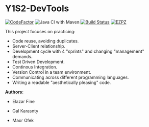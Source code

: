 # Y1S2-DevTools
[![CodeFactor](https://www.codefactor.io/repository/github/elfein7night/y1s2-devtools/badge)](https://www.codefactor.io/repository/github/elfein7night/y1s2-devtools) ![Java CI with Maven](https://github.com/Elfein7Night/Y1S2-DevTools/workflows/Java%20CI%20with%20Maven/badge.svg?branch=Maven) [![Build Status](https://travis-ci.org/Elfein7Night/Y1S2-DevTools.svg?branch=Maven)](https://travis-ci.org/Elfein7Night/Y1S2-DevTools) [![EZPZ](https://img.shields.io/badge/%E4%B9%87%E4%B9%82%E4%B8%85%E5%B0%BA%E5%8D%82%20-%E4%B8%85%E5%8D%84%E5%B7%A5%E5%8C%9A%E5%8C%9A-blue)](https://www.youtube.com/watch?v=dQw4w9WgXcQ)


This project focuses on practicing:
- Code reuse, avoiding duplicates.
- Server-Client relationship.
- Development cycle with 4 "sprints" and changing "management" demands.
- Test Driven Development.
- Continous Integration.
- Version Control in a team environment.
- Communicating across different programming languages.
- Writing a readable "aesthetically pleasing" code.

**Authors:**

- Elazar Fine

- Gal Karasnty

- Maor Ofek
